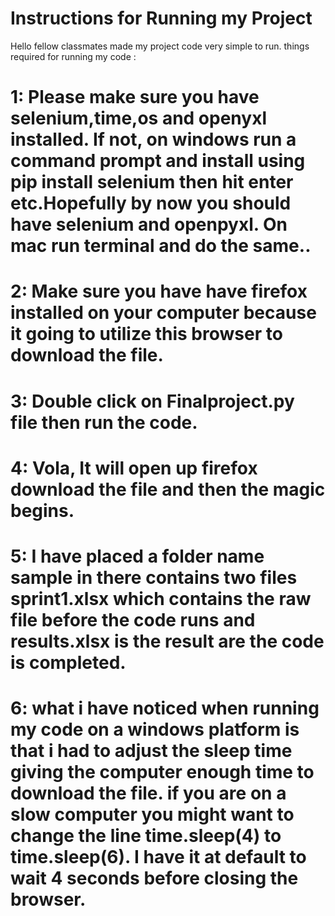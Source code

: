 # Instructions for Running my Project


Hello fellow classmates made my project code very simple to run. things required for running my code :

# 1: Please make sure you have selenium,time,os and openyxl installed. If not, on windows run a command prompt and install using pip install selenium then hit enter etc.Hopefully by now you should have selenium and openpyxl. On mac run terminal and do the same.. 

# 2: Make sure you have have firefox installed on your computer because it going to utilize this browser to download the file.

# 3: Double click on Finalproject.py file then run the code.

# 4: Vola, It will open up firefox download the file and then the magic begins.

# 5: I have placed a folder name sample in there contains two files sprint1.xlsx which contains the raw file before the code runs and results.xlsx is the result are the code is  completed.

# 6: what i have noticed when running my code on a windows platform is that i had to adjust the sleep time giving the computer enough time to download the file. if you are on a slow computer you might want to change the line time.sleep(4) to time.sleep(6). I have it at default to wait 4 seconds before closing the browser.
